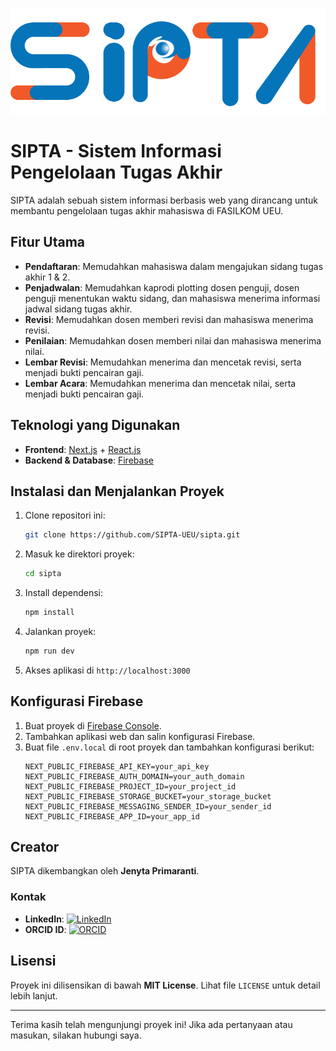 ![Poster SIPTA](img\sipta.png)

# SIPTA - Sistem Informasi Pengelolaan Tugas Akhir

SIPTA adalah sebuah sistem informasi berbasis web yang dirancang untuk membantu pengelolaan tugas akhir mahasiswa di FASILKOM UEU.

## Fitur Utama

- **Pendaftaran**: Memudahkan mahasiswa dalam mengajukan sidang tugas akhir 1 & 2.
- **Penjadwalan**: Memudahkan kaprodi plotting dosen penguji, dosen penguji menentukan waktu sidang, dan mahasiswa menerima informasi jadwal sidang tugas akhir.
- **Revisi**: Memudahkan dosen memberi revisi dan mahasiswa menerima revisi.
- **Penilaian**: Memudahkan dosen memberi nilai dan mahasiswa menerima nilai.
- **Lembar Revisi**: Memudahkan menerima dan mencetak revisi, serta menjadi bukti pencairan gaji.
- **Lembar Acara**: Memudahkan menerima dan mencetak nilai, serta menjadi bukti pencairan gaji.

## Teknologi yang Digunakan

- **Frontend**: [Next.js](https://nextjs.org/) + [React.js](https://react.dev/)
- **Backend & Database**: [Firebase](https://firebase.google.com/)

## Instalasi dan Menjalankan Proyek

1. Clone repositori ini:
   ```sh
   git clone https://github.com/SIPTA-UEU/sipta.git
   ```
2. Masuk ke direktori proyek:
   ```sh
   cd sipta
   ```
3. Install dependensi:
   ```sh
   npm install
   ```
4. Jalankan proyek:
   ```sh
   npm run dev
   ```
5. Akses aplikasi di `http://localhost:3000`

## Konfigurasi Firebase

1. Buat proyek di [Firebase Console](https://console.firebase.google.com/).
2. Tambahkan aplikasi web dan salin konfigurasi Firebase.
3. Buat file `.env.local` di root proyek dan tambahkan konfigurasi berikut:
   ```env
   NEXT_PUBLIC_FIREBASE_API_KEY=your_api_key
   NEXT_PUBLIC_FIREBASE_AUTH_DOMAIN=your_auth_domain
   NEXT_PUBLIC_FIREBASE_PROJECT_ID=your_project_id
   NEXT_PUBLIC_FIREBASE_STORAGE_BUCKET=your_storage_bucket
   NEXT_PUBLIC_FIREBASE_MESSAGING_SENDER_ID=your_sender_id
   NEXT_PUBLIC_FIREBASE_APP_ID=your_app_id
   ```

## Creator

SIPTA dikembangkan oleh **Jenyta Primaranti**.


### Kontak
- **LinkedIn**: [![LinkedIn](https://img.shields.io/badge/LinkedIn-Profile-blue?logo=linkedin)](https://www.linkedin.com/in/jenytaprimaranti)
- **ORCID ID**: [![ORCID](https://img.shields.io/badge/ORCID-Profile-green?logo=orcid)](https://orcid.org/0000-0000-0000-0000)

## Lisensi

Proyek ini dilisensikan di bawah **MIT License**. Lihat file `LICENSE` untuk detail lebih lanjut.

---

Terima kasih telah mengunjungi proyek ini! Jika ada pertanyaan atau masukan, silakan hubungi saya.